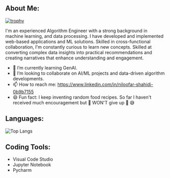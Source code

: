 ## About Me:
[![trophy](https://github-profile-trophy.vercel.app/?username=ryo-ma)](https://github.com/ryo-ma/github-profile-trophy)


I'm an experienced Algorithm Engineer with a strong background in machine learning, and data processing. I have developed and implemented web-based applications and ML solutions. Skilled in cross-functional collaboration, I'm constantly curious to learn new concepts. Skilled at converting complex data insights into practical recommendations and creating narratives that enhance understanding and engagement. 


- 🌱 I’m currently learning GenAI.
- 👯 I’m looking to collaborate on AI/ML projects and data-driven algorithm developments.
- 📫 How to reach me: https://www.linkedin.com/in/niloofar-shahidi-0b9b7155
- 😄 Fun fact: I keep inventing random food recipes. So far I haven't received much encouragement but :punch: WON'T give up :punch: :sweat_smile:

## Languages:

![Top Langs](https://github-readme-stats.vercel.app/api/top-langs/?username=anuraghazra&hide_progress=true)

## Coding Tools:

- Visual Code Studio
- Jupyter Notebook
- Pycharm

